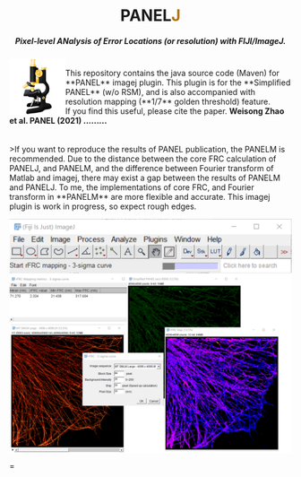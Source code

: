 <p>
<h1 align="center">PANEL<font color="#b07219">J</font></h1>
<h5 align="center">Pixel-level ANalysis of Error Locations (or resolution) with FIJI/ImageJ.</h5>
</p>



<p>
<img src='/img/imagej-128.png' align="left" width=100>
</p>

</br>
This repository contains the java source code (Maven) for **PANEL** imagej plugin. This plugin is for the **Simplified PANEL** (w/o RSM), and is also accompanied with resolution mapping (**1/7** golden threshold) feature.
</br>
If you find this useful, please cite the paper.
<b>Weisong Zhao et al. PANEL (2021) .........</b>
</br>
</br>
</br>
>If you want to reproduce the results of PANEL publication, the PANELM is recommended. Due to the distance between the core FRC calculation of PANELJ, and PANELM, and the difference between Fourier transform of Matlab and imagej, there may exist a gap between the results of PANELM and PANELJ. To me, the implementations of core FRC, and Fourier transform in **PANELM**  are more flexible and accurate. This imagej plugin is work in progress, so expect rough edges. 

<p align='center'>
<img src='/img/PANELJ.png' align="center" width=600>
</p>
=